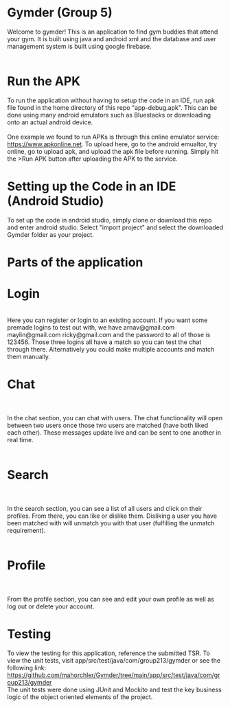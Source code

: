 # Gymder (Group 5)
Welcome to gymder! This is an application to find gym buddies that attend your gym. It is built using java and android xml and the database and user management system is built using google firebase. <br><br>

# Run the APK
To run the application without having to setup the code in an IDE, run apk file found in the home directory of this repo "app-debug.apk". This can be done using many android emulators such as Bluestacks or downloading onto an actual android device.
<br><br>
One example we found to run APKs is through this online emulator service: https://www.apkonline.net. To upload here, go to the android emualtor, try online, go to upload apk, and upload the apk file before running. Simply hit the >Run APK button after uploading the APK to the service. 

# Setting up the Code in an IDE (Android Studio)
To set up the code in android studio, simply clone or download this repo and enter android studio. Select "import project" and select the downloaded Gymder folder as your project.

# Parts of the application
<h1>Login</h1>
<br>Here you can register or login to an existing account. If you want some premade logins to test out with, we have arnav@gmail.com maylin@gmail.com ricky@gmail.com and the password to all of those is 123456. Those three logins all have a match so you can test the chat through there. Alternatively you could make multiple accounts and match them manually. 
<br> <h1>Chat</h1><br><br>
In the chat section, you can chat with users. The chat functionality will open between two users once those two users are matched (have both liked each other). These messages update live and can be sent to one another in real time.
<br><br>
<h1>Search</h1><br><br>
In the search section, you can see a list of all users and click on their profiles. From there, you can like or dislike them. Disliking a user you have been matched with will unmatch you with that user (fulfilling the unmatch requirement).
<br><br>
<h1>Profile</h1><br><br>
From the profile section, you can see and edit your own profile as well as log out or delete your account. 

# Testing
To view the testing for this application, reference the submitted TSR. To view the unit tests, visit app/src/test/java/com/group213/gymder or see the following link: https://github.com/mahorchler/Gymder/tree/main/app/src/test/java/com/group213/gymder <br>
The unit tests were done using JUnit and Mockito and test the key business logic of the object oriented elements of the project.
